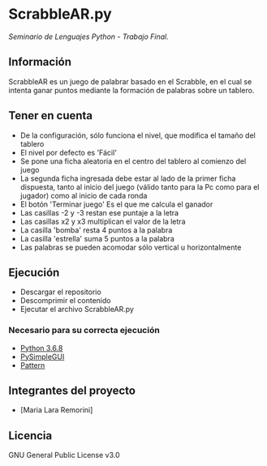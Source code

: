 # ScrabbleAR.py
_Seminario de Lenguajes Python - Trabajo Final._

## Información
ScrabbleAR es un juego de palabrar basado en el Scrabble, en el cual se intenta ganar puntos mediante la formación de palabras sobre un tablero.

## Tener en cuenta
  * De la configuración, sólo funciona el nivel, que modifica el tamaño del tablero
  * El nivel por defecto es 'Fácil'
  * Se pone una ficha aleatoria en el centro del tablero al comienzo del juego
  * La segunda ficha ingresada debe estar al lado de la primer ficha dispuesta, tanto al inicio del juego  (válido tanto para la Pc como para el jugador) como al inicio de cada     ronda
  * El botón 'Terminar juego' Es el que me calcula el ganador
  * Las casillas -2 y -3 restan ese puntaje a la letra
  * Las casillas x2 y x3 multiplican el valor de la letra
  * La casilla 'bomba' resta 4 puntos a la palabra
  * La casilla 'estrella' suma 5 puntos a la palabra
  * Las palabras se pueden acomodar sólo vertical u horizontalmente
  
## Ejecución
  * Descargar el repositorio
  * Descomprimir el contenido
  * Ejecutar el archivo ScrabbleAR.py

### Necesario para su correcta ejecución
 * [Python 3.6.8](https://www.python.org/downloads/release/python-368/)
 * [PySimpleGUI](https://github.com/PySimpleGUI/PySimpleGUI/) 
 * [Pattern](https://github.com/clips/pattern/)

## Integrantes del proyecto 
  * [Maria Lara Remorini]
  
## Licencia
  GNU General Public License v3.0

